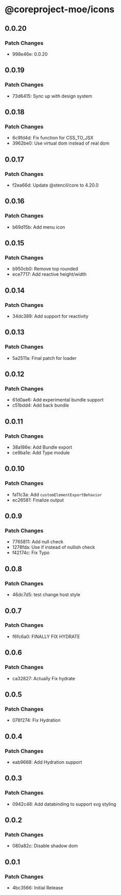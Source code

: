 # @coreproject-moe/icons

## 0.0.20

### Patch Changes

-   998e46e: 0.0.20

## 0.0.19

### Patch Changes

-   73d6415: Sync up with design system

## 0.0.18

### Patch Changes

-   6c9fd4d: Fix function for CSS_TO_JSX
-   3962be0: Use virtual dom instead of real dom

## 0.0.17

### Patch Changes

-   f2ea66d: Update @stencil/core to 4.20.0

## 0.0.16

### Patch Changes

-   b69d15b: Add menu icon

## 0.0.15

### Patch Changes

-   b950cb0: Remove top rounded
-   ece7717: Add reactive height/width

## 0.0.14

### Patch Changes

-   34dc389: Add support for reactivity

## 0.0.13

### Patch Changes

-   5a2511a: Final patch for loader

## 0.0.12

### Patch Changes

-   61d0ae6: Add experimental bundle support
-   c51bdd4: Add back bundle

## 0.0.11

### Patch Changes

-   38a186e: Add Bundle export
-   ce9ba1e: Add Type module

## 0.0.10

### Patch Changes

-   fa11c3a: Add `customElementExportBehavior`
-   ec26581: Finalize output

## 0.0.9

### Patch Changes

-   7765811: Add null check
-   1278fda: Use if instead of nullish check
-   f42174c: Fix Typo

## 0.0.8

### Patch Changes

-   46dc7d5: test change host style

## 0.0.7

### Patch Changes

-   f6fc6a0: FINALLY FIX HYDRATE

## 0.0.6

### Patch Changes

-   ca32827: Actually Fix hydrate

## 0.0.5

### Patch Changes

-   076f274: Fix Hydration

## 0.0.4

### Patch Changes

-   eab9668: Add Hydration support

## 0.0.3

### Patch Changes

-   0942c48: Add databinding to support svg styling

## 0.0.2

### Patch Changes

-   080a82c: Disable shadow dom

## 0.0.1

### Patch Changes

-   4bc3566: Initial Release
